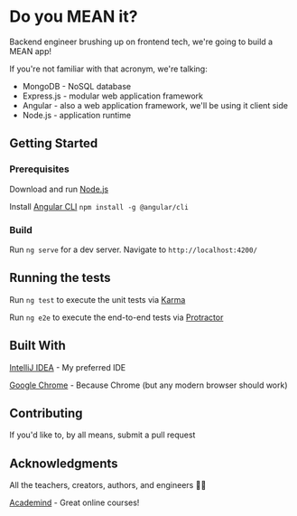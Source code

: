 # Do you MEAN it?

Backend engineer brushing up on frontend tech, we're going to build a MEAN app!

If you're not familiar with that acronym, we're talking:
* MongoDB - NoSQL database
* Express.js - modular web application framework
* Angular - also a web application framework, we'll be using it client side
* Node.js - application runtime

## Getting Started

### Prerequisites


Download and run [Node.js](https://nodejs.org/en/)

Install [Angular CLI](https://cli.angular.io/) `npm install -g @angular/cli`



### Build


Run `ng serve` for a dev server. Navigate to `http://localhost:4200/`


## Running the tests

Run `ng test` to execute the unit tests via [Karma](https://karma-runner.github.io)

Run `ng e2e` to execute the end-to-end tests via [Protractor](http://www.protractortest.org/)

## Built With

[IntelliJ IDEA](https://www.jetbrains.com/idea/) - My preferred IDE

[Google Chrome](https://www.google.com/chrome/) - Because Chrome (but any modern browser should work)

## Contributing

If you'd like to, by all means, submit a pull request
## Acknowledgments

All the teachers, creators, authors, and engineers 🙏👏

[Academind](https://academind.com/) - Great online courses!


